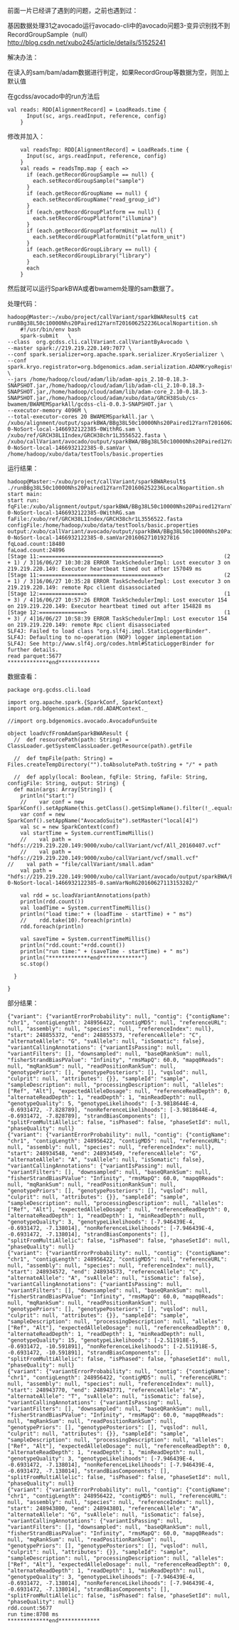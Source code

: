 
前面一片已经讲了遇到的问题，之前也遇到过：

 基因数据处理31之avocado运行avocado-cli中的avocado问题3-变异识别找不到RecordGroupSample（null）  
 http://blog.csdn.net/xubo245/article/details/51525241

解决办法：

在读入的sam/bam/adam数据进行判定，如果RecordGroup等数据为空，则加上默认值


在gcdss/avocado中的run方法后

	val reads: RDD[AlignmentRecord] = LoadReads.time {
	      Input(sc, args.readInput, reference, config)
	    }

修改并加入：


	    val readsTmp: RDD[AlignmentRecord] = LoadReads.time {
	      Input(sc, args.readInput, reference, config)
	    }
	    val reads = readsTmp.map { each =>
	      if (each.getRecordGroupSample == null) {
	        each.setRecordGroupSample("sample")
	      }
	      if (each.getRecordGroupName == null) {
	        each.setRecordGroupName("read_group_id")
	      }
	      if (each.getRecordGroupPlatform == null) {
	        each.setRecordGroupPlatform("illumina")
	      }
	      if (each.getRecordGroupPlatformUnit == null) {
	        each.setRecordGroupPlatformUnit("platform_unit")
	      }
	      if (each.getRecordGroupLibrary == null) {
	        each.setRecordGroupLibrary("library")
	      }
	      each
	    }


然后就可以运行SparkBWA或者bwamem处理的sam数据了。

处理代码：
	
	hadoop@Master:~/xubo/project/callVariant/sparkBWAResult$ cat runBBg38L50c10000Nhs20Paired12YarnT201606252236LocalNopartition.sh 
	    #!/usr/bin/env bash  
	    spark-submit   \
	--class  org.gcdss.cli.callVariant.callVariantByAvocado \
	--master spark://219.219.220.149:7077 \
	--conf spark.serializer=org.apache.spark.serializer.KryoSerializer \
	--conf spark.kryo.registrator=org.bdgenomics.adam.serialization.ADAMKryoRegistrator \
	--jars /home/hadoop/cloud/adam/lib/adam-apis_2.10-0.18.3-SNAPSHOT.jar,/home/hadoop/cloud/adam/lib/adam-cli_2.10-0.18.3-SNAPSHOT.jar,/home/hadoop/cloud/adam/lib/adam-core_2.10-0.18.3-SNAPSHOT.jar,/home/hadoop/cloud/adam/xubo/data/GRCH38Sub/cs-bwamem/BWAMEMSparkAll/gcdss-cli-0.0.3-SNAPSHOT.jar \
	--executor-memory 4096M \
	--total-executor-cores 20 BWAMEMSparkAll.jar \
	/xubo/alignment/output/sparkBWA/BBg38L50c10000Nhs20Paired12YarnT201606252236LocalNopartition/SparkBWA_g38L50c10000Nhs20Paired1.fastq-0-NoSort-local-1466932122385-0WithRG.sam \
	/xubo/ref/GRCH38L1Index/GRCH38chr1L3556522.fasta \
	/xubo/callVariant/avocado/output/sparkBWA/BBg38L50c10000Nhs20Paired12YarnT201606252236LocalNopartition/SparkBWA_g38L50c10000Nhs20Paired1.fastq-0-NoSort-local-1466932122385-0.samVar \
	/home/hadoop/xubo/data/testTools/basic.properties


运行结果：
	
	hadoop@Master:~/xubo/project/callVariant/sparkBWAResult$ ./runBBg38L50c10000Nhs20Paired12YarnT201606252236LocalNopartition.sh 
	start main:
	start run:
	fqFile:/xubo/alignment/output/sparkBWA/BBg38L50c10000Nhs20Paired12YarnT201606252236LocalNopartition/SparkBWA_g38L50c10000Nhs20Paired1.fastq-0-NoSort-local-1466932122385-0WithRG.sam
	faFile:/xubo/ref/GRCH38L1Index/GRCH38chr1L3556522.fasta
	configFile:/home/hadoop/xubo/data/testTools/basic.properties
	output:/xubo/callVariant/avocado/output/sparkBWA/BBg38L50c10000Nhs20Paired12YarnT201606252236LocalNopartition/SparkBWA_g38L50c10000Nhs20Paired1.fastq-0-NoSort-local-1466932122385-0.samVar20160627101927816
	fqLoad.count:18480
	faLoad.count:24896                                                              
	[Stage 11:======================================>                   (2 + 1) / 3]16/06/27 10:30:28 ERROR TaskSchedulerImpl: Lost executor 3 on 219.219.220.149: Executor heartbeat timed out after 157049 ms
	[Stage 11:======================================>                   (2 + 1) / 3]16/06/27 10:35:28 ERROR TaskSchedulerImpl: Lost executor 3 on 219.219.220.149: remote Rpc client disassociated
	[Stage 12:==============>                                           (1 + 3) / 4]16/06/27 10:57:26 ERROR TaskSchedulerImpl: Lost executor 154 on 219.219.220.149: Executor heartbeat timed out after 154828 ms
	[Stage 12:==============>                                           (1 + 3) / 4]16/06/27 10:58:39 ERROR TaskSchedulerImpl: Lost executor 154 on 219.219.220.149: remote Rpc client disassociated
	SLF4J: Failed to load class "org.slf4j.impl.StaticLoggerBinder".                
	SLF4J: Defaulting to no-operation (NOP) logger implementation
	SLF4J: See http://www.slf4j.org/codes.html#StaticLoggerBinder for further details.
	read parquet:5677                                                               
	*************end*************       

数据查看：

	
	package org.gcdss.cli.load
	
	import org.apache.spark.{SparkConf, SparkContext}
	import org.bdgenomics.adam.rdd.ADAMContext._
	
	//import org.bdgenomics.avocado.AvocadoFunSuite
	
	object loadVcfFromAdamSparkBWAResult {
	  //  def resourcePath(path: String) = ClassLoader.getSystemClassLoader.getResource(path).getFile
	
	  //  def tmpFile(path: String) = Files.createTempDirectory("").toAbsolutePath.toString + "/" + path
	
	  //  def apply(local: Boolean, fqFile: String, faFile: String, configFile: String, output: String) {
	  def main(args: Array[String]) {
	    println("start:")
	    //    var conf = new SparkConf().setAppName(this.getClass().getSimpleName().filter(!_.equals('$'))).setMaster("spark://219.219.220.149:7077")
	    var conf = new SparkConf().setAppName("AvocadoSuite").setMaster("local[4]")
	    val sc = new SparkContext(conf)
	    val startTime = System.currentTimeMillis()
	    //    val path = "hdfs://219.219.220.149:9000/xubo/callVariant/vcf/All_20160407.vcf"
	    //    val path = "hdfs://219.219.220.149:9000/xubo/callVariant/vcf/small.vcf"
	//    val path = "file/callVariant/small.adam"
	    val path = "hdfs://219.219.220.149:9000/xubo/callVariant/avocado/output/sparkBWA/BBg38L50c10000Nhs20Paired12YarnT201606252236LocalNopartition/SparkBWA_g38L50c10000Nhs20Paired1.fastq-0-NoSort-local-1466932122385-0.samVarNoRG20160627113153282/"
	
	    val rdd = sc.loadVariantAnnotations(path)
	    println(rdd.count())
	    val loadTime = System.currentTimeMillis()
	    println("load time:" + (loadTime - startTime) + " ms")
	    //    rdd.take(10).foreach(println)
	    rdd.foreach(println)
	
	    val saveTime = System.currentTimeMillis()
	    println("rdd.count:"+rdd.count())
	    println("run time:" + (saveTime - startTime) + " ms")
	    println("*************end*************")
	    sc.stop()
	
	  }
	
	}

部分结果：
	
	
	{"variant": {"variantErrorProbability": null, "contig": {"contigName": "chr1", "contigLength": 248956422, "contigMD5": null, "referenceURL": null, "assembly": null, "species": null, "referenceIndex": null}, "start": 248855372, "end": 248855373, "referenceAllele": "C", "alternateAllele": "G", "svAllele": null, "isSomatic": false}, "variantCallingAnnotations": {"variantIsPassing": null, "variantFilters": [], "downsampled": null, "baseQRankSum": null, "fisherStrandBiasPValue": "Infinity", "rmsMapQ": 60.0, "mapq0Reads": null, "mqRankSum": null, "readPositionRankSum": null, "genotypePriors": [], "genotypePosteriors": [], "vqslod": null, "culprit": null, "attributes": {}}, "sampleId": "sample", "sampleDescription": null, "processingDescription": null, "alleles": ["Ref", "Alt"], "expectedAlleleDosage": null, "referenceReadDepth": 0, "alternateReadDepth": 1, "readDepth": 1, "minReadDepth": null, "genotypeQuality": 5, "genotypeLikelihoods": [-3.9818644E-4, -0.6931472, -7.828789], "nonReferenceLikelihoods": [-3.9818644E-4, -0.6931472, -7.828789], "strandBiasComponents": [], "splitFromMultiAllelic": false, "isPhased": false, "phaseSetId": null, "phaseQuality": null}
	{"variant": {"variantErrorProbability": null, "contig": {"contigName": "chr1", "contigLength": 248956422, "contigMD5": null, "referenceURL": null, "assembly": null, "species": null, "referenceIndex": null}, "start": 248934548, "end": 248934549, "referenceAllele": "G", "alternateAllele": "A", "svAllele": null, "isSomatic": false}, "variantCallingAnnotations": {"variantIsPassing": null, "variantFilters": [], "downsampled": null, "baseQRankSum": null, "fisherStrandBiasPValue": "Infinity", "rmsMapQ": 60.0, "mapq0Reads": null, "mqRankSum": null, "readPositionRankSum": null, "genotypePriors": [], "genotypePosteriors": [], "vqslod": null, "culprit": null, "attributes": {}}, "sampleId": "sample", "sampleDescription": null, "processingDescription": null, "alleles": ["Ref", "Alt"], "expectedAlleleDosage": null, "referenceReadDepth": 0, "alternateReadDepth": 1, "readDepth": 1, "minReadDepth": null, "genotypeQuality": 3, "genotypeLikelihoods": [-7.946439E-4, -0.6931472, -7.138014], "nonReferenceLikelihoods": [-7.946439E-4, -0.6931472, -7.138014], "strandBiasComponents": [], "splitFromMultiAllelic": false, "isPhased": false, "phaseSetId": null, "phaseQuality": null}
	{"variant": {"variantErrorProbability": null, "contig": {"contigName": "chr1", "contigLength": 248956422, "contigMD5": null, "referenceURL": null, "assembly": null, "species": null, "referenceIndex": null}, "start": 248934572, "end": 248934573, "referenceAllele": "C", "alternateAllele": "A", "svAllele": null, "isSomatic": false}, "variantCallingAnnotations": {"variantIsPassing": null, "variantFilters": [], "downsampled": null, "baseQRankSum": null, "fisherStrandBiasPValue": "Infinity", "rmsMapQ": 60.0, "mapq0Reads": null, "mqRankSum": null, "readPositionRankSum": null, "genotypePriors": [], "genotypePosteriors": [], "vqslod": null, "culprit": null, "attributes": {}}, "sampleId": "sample", "sampleDescription": null, "processingDescription": null, "alleles": ["Ref", "Alt"], "expectedAlleleDosage": null, "referenceReadDepth": 0, "alternateReadDepth": 1, "readDepth": 1, "minReadDepth": null, "genotypeQuality": 15, "genotypeLikelihoods": [-2.511918E-5, -0.6931472, -10.591891], "nonReferenceLikelihoods": [-2.511918E-5, -0.6931472, -10.591891], "strandBiasComponents": [], "splitFromMultiAllelic": false, "isPhased": false, "phaseSetId": null, "phaseQuality": null}
	{"variant": {"variantErrorProbability": null, "contig": {"contigName": "chr1", "contigLength": 248956422, "contigMD5": null, "referenceURL": null, "assembly": null, "species": null, "referenceIndex": null}, "start": 248943770, "end": 248943771, "referenceAllele": "A", "alternateAllele": "T", "svAllele": null, "isSomatic": false}, "variantCallingAnnotations": {"variantIsPassing": null, "variantFilters": [], "downsampled": null, "baseQRankSum": null, "fisherStrandBiasPValue": "Infinity", "rmsMapQ": 60.0, "mapq0Reads": null, "mqRankSum": null, "readPositionRankSum": null, "genotypePriors": [], "genotypePosteriors": [], "vqslod": null, "culprit": null, "attributes": {}}, "sampleId": "sample", "sampleDescription": null, "processingDescription": null, "alleles": ["Ref", "Alt"], "expectedAlleleDosage": null, "referenceReadDepth": 0, "alternateReadDepth": 1, "readDepth": 1, "minReadDepth": null, "genotypeQuality": 3, "genotypeLikelihoods": [-7.946439E-4, -0.6931472, -7.138014], "nonReferenceLikelihoods": [-7.946439E-4, -0.6931472, -7.138014], "strandBiasComponents": [], "splitFromMultiAllelic": false, "isPhased": false, "phaseSetId": null, "phaseQuality": null}
	{"variant": {"variantErrorProbability": null, "contig": {"contigName": "chr1", "contigLength": 248956422, "contigMD5": null, "referenceURL": null, "assembly": null, "species": null, "referenceIndex": null}, "start": 248943800, "end": 248943801, "referenceAllele": "A", "alternateAllele": "G", "svAllele": null, "isSomatic": false}, "variantCallingAnnotations": {"variantIsPassing": null, "variantFilters": [], "downsampled": null, "baseQRankSum": null, "fisherStrandBiasPValue": "Infinity", "rmsMapQ": 60.0, "mapq0Reads": null, "mqRankSum": null, "readPositionRankSum": null, "genotypePriors": [], "genotypePosteriors": [], "vqslod": null, "culprit": null, "attributes": {}}, "sampleId": "sample", "sampleDescription": null, "processingDescription": null, "alleles": ["Ref", "Alt"], "expectedAlleleDosage": null, "referenceReadDepth": 0, "alternateReadDepth": 1, "readDepth": 1, "minReadDepth": null, "genotypeQuality": 3, "genotypeLikelihoods": [-7.946439E-4, -0.6931472, -7.138014], "nonReferenceLikelihoods": [-7.946439E-4, -0.6931472, -7.138014], "strandBiasComponents": [], "splitFromMultiAllelic": false, "isPhased": false, "phaseSetId": null, "phaseQuality": null}
	rdd.count:5677
	run time:8708 ms
	*************end*************
